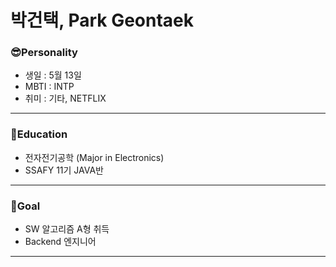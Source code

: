 # 박건택, Park Geontaek
### 😎Personality
- 생일 : 5월 13일 
- MBTI : INTP
- 취미 : 기타, NETFLIX
---
### 📖Education
- 전자전기공학 (Major in Electronics)
- SSAFY 11기 JAVA반 
---
### 🎈Goal
- SW 알고리즘 A형 취득
- Backend 엔지니어 
---

